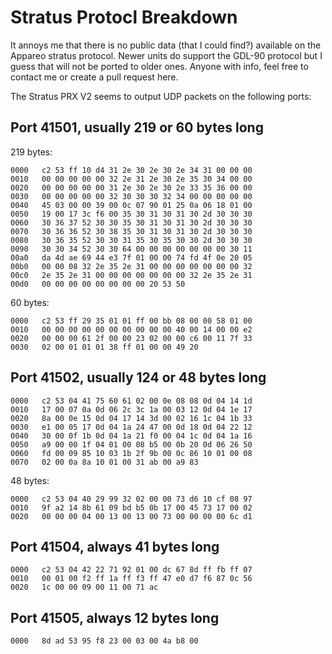 # Stratus Protocl Breakdown
It annoys me that there is no public data (that I could find?) available on the Appareo stratus protocol. Newer units do support the GDL-90 protocol but I guess that will not be ported to older ones. Anyone with info, feel free to contact me or create a pull request here. 

The Stratus PRX V2 seems to output UDP packets on the following ports:
## Port 41501, usually 219 or 60 bytes long
219 bytes:
```
0000   c2 53 ff 10 d4 31 2e 30 2e 30 2e 34 31 00 00 00
0010   00 00 00 00 00 32 2e 31 2e 30 2e 35 30 34 00 00
0020   00 00 00 00 00 31 2e 30 2e 30 2e 33 35 36 00 00
0030   00 00 00 00 00 32 30 30 30 32 34 00 00 00 00 00
0040   45 03 00 00 39 00 0c 07 90 01 25 0a 06 18 01 00
0050   19 00 17 3c f6 00 35 30 31 30 31 30 2d 30 30 30
0060   30 36 37 52 30 30 35 30 31 30 31 30 2d 30 30 30
0070   30 36 36 52 30 38 35 30 31 30 31 30 2d 30 30 30
0080   30 36 35 52 30 30 31 35 30 35 30 30 2d 30 30 30
0090   30 30 34 52 30 30 64 00 00 00 00 00 00 00 30 11
00a0   da 4d ae 69 44 e3 7f 01 00 00 74 fd 4f 0e 20 05
00b0   00 00 08 32 2e 35 2e 31 00 00 00 00 00 00 00 32
00c0   2e 35 2e 31 00 00 00 00 00 00 00 32 2e 35 2e 31
00d0   00 00 00 00 00 00 00 00 20 53 50
```
60 bytes:
```
0000   c2 53 ff 29 35 01 01 ff 00 bb 08 00 00 58 01 00
0010   00 00 00 00 00 00 00 00 00 00 40 00 14 00 00 e2
0020   00 00 00 61 2f 00 00 23 02 00 00 c6 00 11 7f 33
0030   02 00 01 01 01 38 ff 01 00 00 49 20
```


## Port 41502, usually 124 or 48 bytes long
```
0000   c2 53 04 41 75 60 61 02 00 0e 08 08 0d 04 14 1d
0010   17 00 07 0a 0d 06 2c 3c 1a 00 03 12 0d 04 1e 17
0020   8a 00 0e 15 0d 04 17 14 3d 00 02 16 1c 04 1b 33
0030   e1 00 05 17 0d 04 1a 24 47 00 0d 18 0d 04 22 12
0040   30 00 0f 1b 0d 04 1a 21 f0 00 04 1c 0d 04 1a 16
0050   a9 00 00 1f 04 01 00 08 b5 00 0b 20 0d 06 26 50
0060   fd 00 09 85 10 03 1b 2f 9b 00 0c 86 10 01 00 08
0070   02 00 0a 8a 10 01 00 31 ab 00 a9 83
```
48 bytes:
```
0000   c2 53 04 40 29 99 32 02 00 00 73 d6 10 cf 08 97
0010   9f a2 14 8b 61 09 bd b5 0b 17 00 45 73 17 00 02
0020   00 00 00 04 00 13 00 13 00 73 00 00 00 00 6c d1
```

## Port 41504, always 41 bytes long
```
0000   c2 53 04 42 22 71 92 01 00 dc 67 8d ff fb ff 07
0010   00 01 00 f2 ff 1a ff f3 ff 47 e0 d7 f6 87 0c 56
0020   1c 00 00 09 00 11 00 71 ac
```
## Port 41505, always 12 bytes long
```
0000   8d ad 53 95 f8 23 00 03 00 4a b8 00
```

